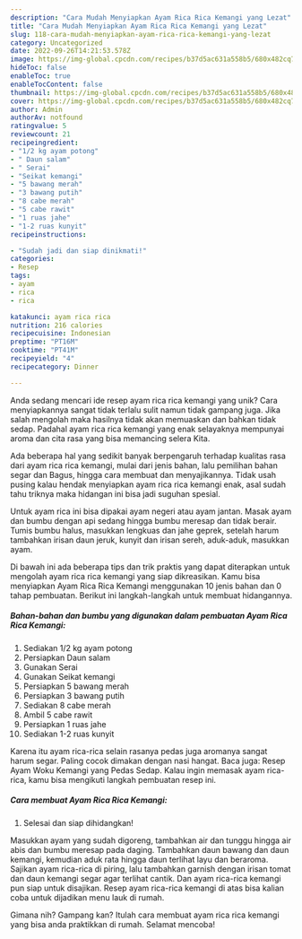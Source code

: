 ```yaml
---
description: "Cara Mudah Menyiapkan Ayam Rica Rica Kemangi yang Lezat"
title: "Cara Mudah Menyiapkan Ayam Rica Rica Kemangi yang Lezat"
slug: 118-cara-mudah-menyiapkan-ayam-rica-rica-kemangi-yang-lezat
category: Uncategorized
date: 2022-09-26T14:21:53.578Z
image: https://img-global.cpcdn.com/recipes/b37d5ac631a558b5/680x482cq70/ayam-rica-rica-kemangi-foto-resep-utama.jpg
hideToc: false
enableToc: true
enableTocContent: false
thumbnail: https://img-global.cpcdn.com/recipes/b37d5ac631a558b5/680x482cq70/ayam-rica-rica-kemangi-foto-resep-utama.jpg
cover: https://img-global.cpcdn.com/recipes/b37d5ac631a558b5/680x482cq70/ayam-rica-rica-kemangi-foto-resep-utama.jpg
author: Admin
authorAv: notfound
ratingvalue: 5
reviewcount: 21
recipeingredient:
- "1/2 kg ayam potong"
- " Daun salam"
- " Serai"
- "Seikat kemangi"
- "5 bawang merah"
- "3 bawang putih"
- "8 cabe merah"
- "5 cabe rawit"
- "1 ruas jahe"
- "1-2 ruas kunyit"
recipeinstructions:

- "Sudah jadi dan siap dinikmati!"
categories:
- Resep
tags:
- ayam
- rica
- rica

katakunci: ayam rica rica 
nutrition: 216 calories
recipecuisine: Indonesian
preptime: "PT16M"
cooktime: "PT41M"
recipeyield: "4"
recipecategory: Dinner

---
```





Anda sedang mencari ide resep ayam rica rica kemangi yang unik? Cara menyiapkannya sangat tidak terlalu sulit namun tidak gampang juga. Jika salah mengolah maka hasilnya tidak akan memuaskan dan bahkan tidak sedap. Padahal ayam rica rica kemangi yang enak selayaknya mempunyai aroma dan cita rasa yang bisa memancing selera Kita.





Ada beberapa hal yang sedikit banyak berpengaruh terhadap kualitas rasa dari ayam rica rica kemangi, mulai dari jenis bahan, lalu pemilihan bahan segar dan Bagus, hingga cara membuat dan menyajikannya. Tidak usah pusing kalau hendak menyiapkan ayam rica rica kemangi enak,      asal sudah tahu triknya maka hidangan ini bisa jadi suguhan spesial.














Untuk ayam rica ini bisa dipakai ayam negeri atau ayam jantan. Masak ayam dan bumbu dengan api sedang hingga bumbu meresap dan tidak berair. Tumis bumbu halus, masukkan lengkuas dan jahe geprek, setelah harum tambahkan irisan daun jeruk, kunyit dan irisan sereh, aduk-aduk, masukkan ayam.






Di bawah ini ada beberapa tips dan trik praktis yang dapat diterapkan untuk mengolah ayam rica rica kemangi yang siap dikreasikan. Kamu bisa menyiapkan Ayam Rica Rica Kemangi menggunakan 10 jenis bahan dan 0 tahap pembuatan. Berikut ini langkah-langkah untuk membuat hidangannya.

<!--inarticleads1-->

##### Bahan-bahan dan bumbu yang digunakan dalam pembuatan Ayam Rica Rica Kemangi:

1. Sediakan 1/2 kg ayam potong
1. Persiapkan  Daun salam
1. Gunakan  Serai
1. Gunakan Seikat kemangi
1. Persiapkan 5 bawang merah
1. Persiapkan 3 bawang putih
1. Sediakan 8 cabe merah
1. Ambil 5 cabe rawit
1. Persiapkan 1 ruas jahe
1. Sediakan 1-2 ruas kunyit


Karena itu ayam rica-rica selain rasanya pedas juga aromanya sangat harum segar. Paling cocok dimakan dengan nasi hangat. Baca juga: Resep Ayam Woku Kemangi yang Pedas Sedap. Kalau ingin memasak ayam rica-rica, kamu bisa mengikuti langkah pembuatan resep ini. 

<!--inarticleads2-->

##### Cara membuat Ayam Rica Rica Kemangi:


1. Selesai dan siap dihidangkan!

Masukkan ayam yang sudah digoreng, tambahkan air dan tunggu hingga air abis dan bumbu meresap pada daging. Tambahkan daun bawang dan daun kemangi, kemudian aduk rata hingga daun terlihat layu dan beraroma. Sajikan ayam rica-rica di piring, lalu tambahkan garnish dengan irisan tomat dan daun kemangi segar agar terlihat cantik. Dan ayam rica-rica kemangi pun siap untuk disajikan. Resep ayam rica-rica kemangi di atas bisa kalian coba untuk dijadikan menu lauk di rumah. 

Gimana nih? Gampang kan? Itulah cara membuat ayam rica rica kemangi yang bisa anda praktikkan di rumah. Selamat mencoba!

